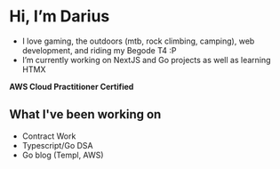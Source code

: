 # Hi, I’m Darius
- I love gaming, the outdoors (mtb, rock climbing, camping), web development, and riding my Begode T4 :P
- I’m currently working on NextJS and Go projects as well as learning HTMX

**AWS Cloud Practitioner Certified**

## What I've been working on
- Contract Work
- Typescript/Go DSA
- Go blog (Templ, AWS)

